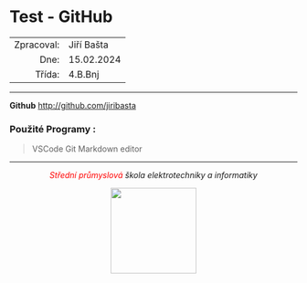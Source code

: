 

# Test - GitHub

|            |            |
| ---------: | :--------- |
| Zpracoval: | Jiří Bašta |
|       Dne: | 15.02.2024 |
|     Třída: | 4.B.Bnj    |

---

**Github** <http://github.com/jiribasta>

### Použité Programy :
>VSCode
>Git
>Markdown editor

---
<p align="center"><span style="color: red;"><i>Střední průmyslová</span> škola elektrotechniky a informatiky</i></p>
<p align="center"><img src="https://www.spsemoh.cz/logos/spsei-vektor-barevne.svg" width="150px"></p>